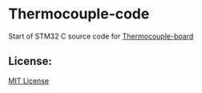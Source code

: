 # Thermocouple-code
Start of STM32 C source code for [Thermocouple-board](https://github.com/jvedder/Thermocouple-board)

## License:

[MIT License](../master/LICENSE)
